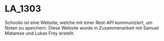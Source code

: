 # LA_1303
Schoolio ist eine Website, welche mit einer Rest-API kommuniziert, um Noten zu speichern. Diese Website wurde in Zusammenarbeit mit Samuel Matarese und Lukas Frey erstellt.
